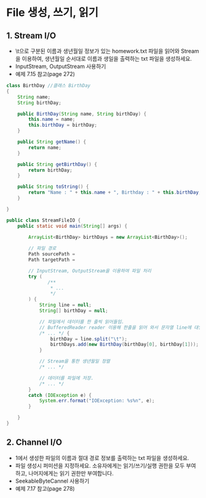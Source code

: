 # File 생성, 쓰기, 읽기
## 1. Stream I/O
* \t으로 구분된 이름과 생년월일 정보가 있는 homework.txt 파일을 읽어와 Stream을 이용하여, 생년월일 순서대로 이름과 생일을 출력하는 txt 파일을 생성하세요.
* InputStream, OutputStream 사용하기
* 예제 7.15 참고(page 272) 
```java
class BirthDay //클래스 BirthDay
{
    String name;
    String birthDay;

    public BirthDay(String name, String birthDay) {
        this.name = name;
        this.birthDay = birthDay;
    }

    public String getName() {
        return name;
    }

    public String getBirthDay() {
        return birthDay;
    }

    public String toString() {
        return "Name : " + this.name + ", Birthday : " + this.birthDay;
    }

}

public class StreamFileIO {
    public static void main(String[] args) {

        ArrayList<BirthDay> birthDays = new ArrayList<BirthDay>();
        
        // 파일 경로
        Path sourcePath = 
        Path targetPath = 

        // InputStream, OutputStream을 이용하여 파일 처리
        try (
               /**
                * ... 
                */
        ) {
            String line = null;
            String[] birthDay = null;

            // 파일에서 데이터를 한 줄씩 읽어들임.
            // BufferedReader reader 이용해 한줄을 읽어 와서 문자열 line에 대입하고 line이 널이 아니면 반복
            /* ... */ {
                birthDay = line.split("\t");
                birthDays.add(new BirthDay(birthDay[0], birthDay[1]));
            }

            // Stream을 통한 생년월일 정렬
            /* ... */

            // 데이터를 파일에 저장.
            /* ... */
        }
        catch (IOException e) {
            System.err.format("IOException: %s%n", e);
        }

    }
}
```

## 2. Channel I/O
* 1에서 생성한 파일의 이름과 절대 경로 정보를 출력하는 txt 파일을 생성하세요.
* 파일 생성시 퍼미션을 지정하세요. 소유자에게는 읽기/쓰기/실행 권한을 모두 부여하고, 나머지에게는 읽기 권한만 부여합니다.
* SeekableByteCannel 사용하기 
* 예제 7.17 참고(page 278)